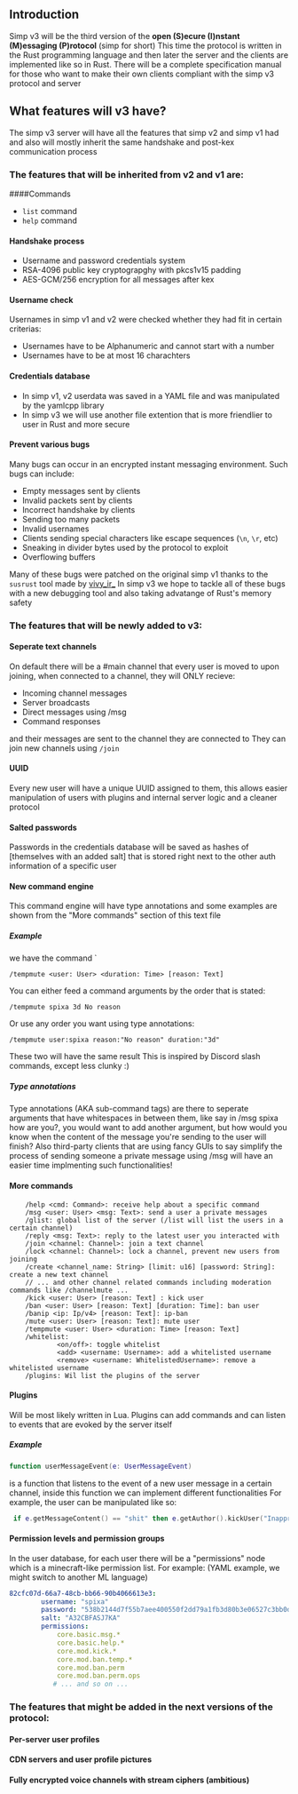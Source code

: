 ## Introduction
Simp v3 will be the third version of the **open (S)ecure (I)nstant (M)essaging (P)rotocol** (simp for short)
This time the protocol is written in the Rust programming language and then later the server and the clients are implemented like so in Rust.
There will be a complete specification manual for those who want to make their own clients compliant with the simp v3 protocol and server

## What features will v3 have?
The simp v3 server will have all the features that simp v2 and simp v1 had and also will mostly inherit the same handshake and post-kex communication process

### The features that will be inherited from v2 and v1 are:
####Commands
- `list` command
- `help` command

#### Handshake process
- Username and password credentials system
- RSA-4096 public key cryptograpghy with pkcs1v15 padding
- AES-GCM/256 encryption for all messages after kex

#### Username check
Usernames in simp v1 and v2 were checked whether they had fit in certain criterias:
- Usernames have to be Alphanumeric and cannot start with a number
- Usernames have to be at most 16 charachters

#### Credentials database
- In simp v1, v2 userdata was saved in a YAML file and was manipulated by the yamlcpp library
- In simp v3 we will use another file extention that is more friendlier to user in Rust and more secure

#### Prevent various bugs
Many bugs can occur in an encrypted instant messaging environment. Such bugs can include:
- Empty messages sent by clients
- Invalid packets sent by clients
- Incorrect handshake by clients
- Sending too many packets
- Invalid usernames
- Clients sending special characters like escape sequences (`\n`, `\r`, etc)
- Sneaking in divider bytes used by the protocol to exploit
-  Overflowing buffers

Many of these bugs were patched on the original simp v1 thanks to the `susrust` tool made by [vivy\_ir_](http://github.com/vivyir "vivy_ir_")
In simp v3 we hope to tackle all of these bugs with a new debugging tool and also taking advatange of Rust's memory safety

### The features that will be newly added to v3:
#### Seperate text channels
On default there will be a #main channel that every user is moved to upon joining, when connected to a channel, they will ONLY recieve:
- Incoming channel messages
- Server broadcasts
- Direct messages using /msg
- Command responses

and their messages are sent to the channel they are connected to
They can join new channels using `/join`

#### UUID
Every new user will have a unique UUID assigned to them, this allows easier manipulation of users with plugins and internal server logic and a cleaner protocol

#### Salted passwords
Passwords in the credentials database will be saved as hashes of [themselves with an added salt] that is stored right next to the other auth information of a specific user

#### New command engine
This command engine will have type annotations and some examples are shown from the "More commands" section of this text file

##### Example
we have the command `

    /tempmute <user: User> <duration: Time> [reason: Text]
You can either feed a command arguments by the order that is stated:


    /tempmute spixa 3d No reason
Or use any order you want using type annotations:


    /tempmute user:spixa reason:"No reason" duration:"3d"
These two will have the same result
This is inspired by Discord slash commands, except less clunky :)
##### Type annotations
Type annotations (AKA sub-command tags) are there to seperate arguments that have whitespaces in between them, like say in /msg spixa how are you?, you would want to add another argument, but how would you know when the content of the message you're sending to the user will finish?
Also third-party clients that are using fancy GUIs to say simplify the process of sending someone a private message using /msg will have an easier time implmenting such functionalities!

#### More commands
        /help <cmd: Command>: receive help about a specific command
        /msg <user: User> <msg: Text>: send a user a private messages
        /glist: global list of the server (/list will list the users in a certain channel)
        /reply <msg: Text>: reply to the latest user you interacted with
        /join <channel: Channel>: join a text channel
        /lock <channel: Channel>: lock a channel, prevent new users from joining
        /create <channel_name: String> [limit: u16] [password: String]: create a new text channel
		// ... and other channel related commands including moderation commands like /channelmute ...
        /kick <user: User> [reason: Text] : kick user
        /ban <user: User> [reason: Text] [duration: Time]: ban user
        /banip <ip: Ip/v4> [reason: Text]: ip-ban
        /mute <user: User> [reason: Text]: mute user
        /tempmute <user: User> <duration: Time> [reason: Text]
        /whitelist:
                <on/off>: toggle whitelist
                <add> <username: Username>: add a whitelisted username
                <remove> <username: WhitelistedUsername>: remove a whitelisted username
        /plugins: Wil list the plugins of the server
#### Plugins
Will be most likely written in Lua. Plugins can add commands and can listen to events that are evoked by the server itself

##### Example
```lua
function userMessageEvent(e: UserMessageEvent)
```
is a function that listens to the event of a new user message in a certain channel, inside this function we can implement different functionalities
For example, the user can be manipulated like so:
```lua
 if e.getMessageContent() == "shit" then e.getAuthor().kickUser("Inappropriate word!")
```
#### Permission levels and permission groups
In the user database, for each user there will be a "permissions" node which is a minecraft-like permission list. For example: (YAML example, we might switch to another ML language)
```yaml
82cfc07d-66a7-48cb-bb66-90b4066613e3:
		username: "spixa"
		password: "538b2144d7f55b7aee400550f2dd79a1fb3d80b3e06527c3bb0d09373423545d"
		salt: "A32CBFASJ7KA"
        permissions:
            core.basic.msg.*
            core.basic.help.*
            core.mod.kick.*
            core.mod.ban.temp.*
            core.mod.ban.perm
            core.mod.ban.perm.ops
           # ... and so on ...
```

### The features that might be added in the next versions of the protocol:
#### Per-server user profiles
#### CDN servers and user profile pictures
#### Fully encrypted voice channels with stream ciphers (ambitious)
